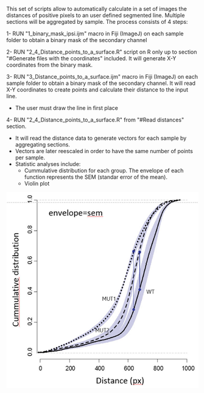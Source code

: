 This set of scripts allow to automatically calculate in a set of images the distances of positive pixels to an user defined segmented line.
Multiple sections will be aggregated by sample. 
The process consists of 4 steps:

1- RUN "1_binary_mask_ipsi.ijm" macro in Fiji (ImageJ) on each sample folder to obtain a binary mask of the secondary channel

2- RUN "2_4_Distance_points_to_a_surface.R" script on R only up to section "#Generate files with the coordinates" included. It will generate X-Y coordinates from the binary mask.

3- RUN "3_Distance_points_to_a_surface.ijm"  macro in Fiji (ImageJ) on each sample folder to obtain a binary mask of the secondary channel. It will read X-Y coordinates to create points and calculate their distance to the input line.
   - The user must draw the line in first place

4- RUN "2_4_Distance_points_to_a_surface.R" from "#Read distances" section. 
   - It will read the distance data to generate vectors for each sample by aggregating sections. 
   - Vectors are later reescaled in order to have the same number of points per sample. 
   - Statistic analyses include:
      * Cummulative distribution for each group. The envelope of each function represents the SEM (standar error of the mean).
      * Violin plot

![image](https://github.com/saneglaz/Image-Analysis/blob/master/Distance_points_to_a_surface/Cummulative_function_of_distances.jpg)
